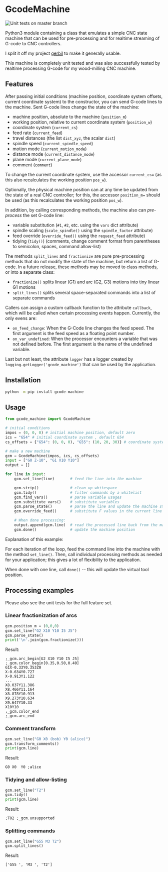 # GcodeMachine

![Unit tests on master branch](https://github.com/michaelfranzl/gcode_machine/actions/workflows/test.yml/badge.svg?branch=master)

Python3 module containing a class that emulates a simple CNC state machine
that can be used for pre-processing and for realtime streaming of G-code to CNC controllers.

I split it off my project [gerbil](https://github.com/michaelfranzl/gerbil) to make it generally usable.

This machine is completely unit tested
and was also successfully tested by realtime processing G-code for my wood-milling CNC machine.


## Features

After passing initial conditions (machine position, coordinate system offsets, current coordinate
system) to the constructor, you can send G-code lines to the machine. Sent G-code lines change the state
of the machine:

* machine position, absolute to the machine (`position_m`)
* working position, relative to current coordinate system (`position_w`)
* coordinate system (`current_cs`)
* feed rate (`current_feed`)
* travel distances (the list `dist_xyz`, the scalar `dist`)
* spindle speed (`current_spindle_speed`)
* motion mode (`current_motion_mode`)
* distance mode (`current_distance_mode`)
* plane mode (`current_plane_mode`)
* comment (`comment`)

To change the current coordinate system, use the accessor `current_cs=`
(as this also recalculates the working position `pos_w`).

Optionally, the physical machine position can at any time be updated from the state of a real CNC controller;
for this, the accessor `position_m=` should be used (as this recalculates the working position `pos_w`).

In addition, by calling corresponding methods, the machine also can *pre-process* the set G-code line:

* variable substitution (`#1`, `#2`, etc. using the `vars` dict attribute)
* spindle scaling (`scale_spindle()` using the `spindle_factor` attribute)
* feed override (`override_feed()` using the `request_feed` attribute)
* tidying (`tidy()`) (comments, change comment format from parentheses to semicolon, spaces, command allow-list)

The methods `split_lines` and `fractionize` are pure pre-processing methods that do not modify the
state of the machine, but return a list of G-code. In a future release, these methods may be moved
to class methods, or into a separate class:

* `fractionize()` splits linear (G1) and arc (G2, G3) motions into tiny linear G1 motions
* `split_lines()` splits several space-separated commands into a list of separate commands

Callers can assign a custom callback function to the attribute `callback`, which will be called when
certain processing events happen. Currently, the only evens are:

* `on_feed_change`: When the G-Code line changes the feed speed. The first argument is the feed speed as a floating point number.
* `on_var_undefined`: When the processor encounters a variable that was not defined before. The
    first argument is the name of the undefined variable.

Last but not least, the attribute `logger` has a logger created by `logging.getLogger('gcode_machine')`
that can be used by the application.



## Installation

```sh
python -m pip install gcode-machine
```

## Usage

```python
from gcode_machine import GcodeMachine

# initial conditions
impos = (0, 0, 0) # initial machine position, default zero
ics = "G54" # initial coordinate system , default G54
cs_offsets = {"G54": (0, 0, 0), "G55": (10, 20, 30)} # coordinate system offsets

# make a new machine
gcm = GcodeMachine(impos, ics, cs_offsets)
input = ["G0 Z-10", "G1 X10 Y10"]
output = []

for line in input:
    gcm.set_line(line)       # feed the line into the machine

    gcm.strip()              # clean up whitespace
    gcm.tidy()               # filter commands by a whitelist
    gcm.find_vars()          # parse variable usages
    gcm.substitute_vars()    # substitute variables
    gcm.parse_state()        # parse the line and update the machine state
    gcm.override_feed()      # substitute F values in the current line

    # When done processing:
    output.append(gcm.line)  # read the processed line back from the machine
    gcm.done()               # update the machine position
```

Explanation of this example:

For each iteration of the loop, feed the command line
into the machine with the method `set_line()`. Then, call individual processing
methods as needed for your application; this gives a lot of flexibility to the application.

When done with one line, call `done()` -- this will update the virtual tool position.


## Processing examples

Please also see the unit tests for the full feature set.


### Linear fractionization of arcs

```python
gcm.position_m = (0,0,0)
gcm.set_line("G2 X10 Y10 I5 J5")
gcm.parse_state()
print('\n'.join(gcm.fractionize()))
```

Result:

```gcode
;_gcm.arc_begin[G2 X10 Y10 I5 J5]
;_gcm.color_begin[0.35,0.50,0.40]
G1X-0.33Y0.353Z0
X-0.634Y0.727
X-0.913Y1.122
...
X8.037Y11.386
X8.466Y11.164
X8.878Y10.913
X9.273Y10.634
X9.647Y10.33
X10Y10
;_gcm.color_end
;_gcm.arc_end
```

### Comment transform

```python
gcm.set_line("G0 X0 (bob) Y0 (alice)")
gcm.transform_comments()
print(gcm.line)
```

Result:

```gcode
G0 X0  Y0 ;alice
```


### Tidying and allow-listing

```python
gcm.set_line("T2")
gcm.tidy()
print(gcm.line)
```

Result:

```gcode
;T02 ;_gcm.unsupported
```


### Splitting commands

```python
gcm.set_line("G55 M3 T2")
gcm.split_lines()
```

Result:

```gcode
['G55 ', 'M3 ', 'T2']
```
